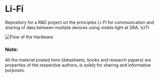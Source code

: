 # Li-Fi

Repository for a R&D project on the principles Li-FI for communication and sharing of data between multiple devices using visible light at SRA, VJTI

![Flow of the Hardware](https://github.com/laukik-hase/Li-FI/References/Flow.png)

### Note: 

All the material posted here (datasheets, books and research papers) are properties of the respective authors, is solely for sharing and informative purposes.


